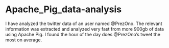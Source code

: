 # Apache_Pig_data-analysis
I have analyzed the twitter data of an user named @PrezOno. The relevant information was extracted and analyzed very fast from more 900gb of data using Apache Pig. 
I found the hour of the day does @PrezOno’s tweet the most on average. 

